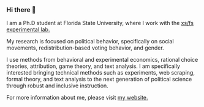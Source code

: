 ### Hi there 👋

I am a Ph.D student at Florida State University, where I work with the [xs/fs experimental lab.](https://coss.fsu.edu/xsfs/#:~:text=About%20xs%2Ffs,topics%20in%20the%20Social%20Sciences.)

My research is focused on political behavior, specifically on social movements, redistribution-based voting behavior, and gender. 

I use methods from behavioral and experimental economics, rational choice theories, attribution, game theory, and text analysis. I am specifically interested bringing technical methods such as experiments, web scraping, formal theory, and text analysis to the next generation of political science through robust and inclusive instruction.

For more information about me, please visit [my website.](https://srwarrenpolisci.wordpress.com/)
